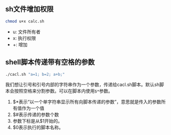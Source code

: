 ## sh文件增加权限
```sh
chmod u+x calc.sh
```
* u: 文件所有者
* x: 执行权限
* +: 增加

## shell脚本传递带有空格的参数
```sh
./cacl.sh "a=1; b=2; a+b;"
``` 
我们想让引号和引号内部的字符串作为一个参数，传递给cacl.sh脚本。默认sh脚本会按照空格来分割参数。可以在脚本内使用`$*`参数。

1. $*表示“以一个单字符串显示所有向脚本传递的参数”，意思就是传入的参数所有值作为一个值
2. $#表示传递的参数个数
3. 参数下标是从$1开始的。
4. $0表示执行的脚本名称。